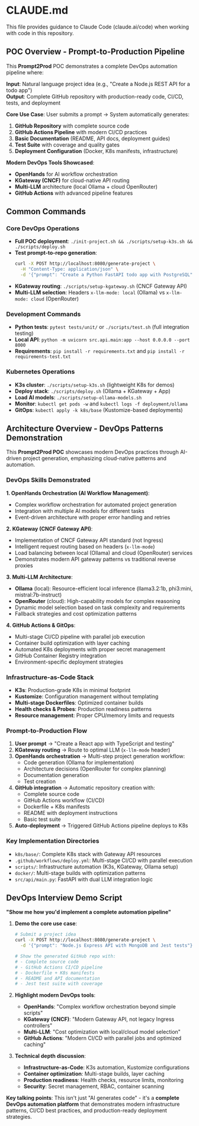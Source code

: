 # CLAUDE.md

This file provides guidance to Claude Code (claude.ai/code) when working with code in this repository.

## POC Overview - Prompt-to-Production Pipeline

This **Prompt2Prod** POC demonstrates a complete DevOps automation pipeline where:

**Input**: Natural language project idea (e.g., "Create a Node.js REST API for a todo app")  
**Output**: Complete GitHub repository with production-ready code, CI/CD, tests, and deployment

**Core Use Case**: User submits a prompt → System automatically generates:
1. **GitHub Repository** with complete source code
2. **GitHub Actions Pipeline** with modern CI/CD practices  
3. **Basic Documentation** (README, API docs, deployment guides)
4. **Test Suite** with coverage and quality gates
5. **Deployment Configuration** (Docker, K8s manifests, infrastructure)

**Modern DevOps Tools Showcased**:
- **OpenHands** for AI workflow orchestration
- **KGateway (CNCF)** for cloud-native API routing  
- **Multi-LLM** architecture (local Ollama + cloud OpenRouter)
- **GitHub Actions** with advanced pipeline features

## Common Commands

### Core DevOps Operations
- **Full POC deployment**: `./init-project.sh && ./scripts/setup-k3s.sh && ./scripts/deploy.sh`
- **Test prompt-to-repo generation**: 
  ```bash
  curl -X POST http://localhost:8080/generate-project \
    -H "Content-Type: application/json" \
    -d '{"prompt": "Create a Python FastAPI todo app with PostgreSQL"}'
  ```
- **KGateway routing**: `./scripts/setup-kgateway.sh` (CNCF Gateway API)
- **Multi-LLM selection**: Headers `x-llm-mode: local` (Ollama) vs `x-llm-mode: cloud` (OpenRouter)

### Development Commands
- **Python tests**: `pytest tests/unit/` or `./scripts/test.sh` (full integration testing)
- **Local API**: `python -m uvicorn src.api.main:app --host 0.0.0.0 --port 8000`
- **Requirements**: `pip install -r requirements.txt` and `pip install -r requirements-test.txt`

### Kubernetes Operations
- **K3s cluster**: `./scripts/setup-k3s.sh` (lightweight K8s for demos)
- **Deploy stack**: `./scripts/deploy.sh` (Ollama + KGateway + App)
- **Load AI models**: `./scripts/setup-ollama-models.sh`
- **Monitor**: `kubectl get pods -w` and `kubectl logs -f deployment/ollama`
- **GitOps**: `kubectl apply -k k8s/base` (Kustomize-based deployments)

## Architecture Overview - DevOps Patterns Demonstration

This **Prompt2Prod POC** showcases modern DevOps practices through AI-driven project generation, emphasizing cloud-native patterns and automation.

### DevOps Skills Demonstrated

**1. OpenHands Orchestration (AI Workflow Management)**:
- Complex workflow orchestration for automated project generation
- Integration with multiple AI models for different tasks
- Event-driven architecture with proper error handling and retries

**2. KGateway (CNCF Gateway API)**:
- Implementation of CNCF Gateway API standard (not Ingress)
- Intelligent request routing based on headers (`x-llm-mode`)
- Load balancing between local (Ollama) and cloud (OpenRouter) services
- Demonstrates modern API gateway patterns vs traditional reverse proxies

**3. Multi-LLM Architecture**:
- **Ollama** (local): Resource-efficient local inference (llama3.2:1b, phi3:mini, mistral:7b-instruct)
- **OpenRouter** (cloud): High-capability models for complex reasoning
- Dynamic model selection based on task complexity and requirements
- Fallback strategies and cost optimization patterns

**4. GitHub Actions & GitOps**:
- Multi-stage CI/CD pipeline with parallel job execution
- Container build optimization with layer caching
- Automated K8s deployments with proper secret management
- GitHub Container Registry integration
- Environment-specific deployment strategies

### Infrastructure-as-Code Stack
- **K3s**: Production-grade K8s in minimal footprint
- **Kustomize**: Configuration management without templating
- **Multi-stage Dockerfiles**: Optimized container builds
- **Health checks & Probes**: Production readiness patterns
- **Resource management**: Proper CPU/memory limits and requests

### Prompt-to-Production Flow
1. **User prompt** → "Create a React app with TypeScript and testing"
2. **KGateway routing** → Route to optimal LLM (`x-llm-mode` header)
3. **OpenHands orchestration** → Multi-step project generation workflow:
   - Code generation (Ollama for implementation)
   - Architecture decisions (OpenRouter for complex planning)
   - Documentation generation
   - Test creation
4. **GitHub integration** → Automatic repository creation with:
   - Complete source code
   - GitHub Actions workflow (CI/CD)
   - Dockerfile + K8s manifests
   - README with deployment instructions
   - Basic test suite
5. **Auto-deployment** → Triggered GitHub Actions pipeline deploys to K8s

### Key Implementation Directories
- `k8s/base/`: Complete K8s stack with Gateway API resources
- `.github/workflows/deploy.yml`: Multi-stage CI/CD with parallel execution
- `scripts/`: Infrastructure automation (K3s, KGateway, Ollama setup)
- `docker/`: Multi-stage builds with optimization patterns
- `src/api/main.py`: FastAPI with dual LLM integration logic

## DevOps Interview Demo Script

**"Show me how you'd implement a complete automation pipeline"**

1. **Demo the core use case**:
   ```bash
   # Submit a project idea
   curl -X POST http://localhost:8080/generate-project \
     -d '{"prompt": "Node.js Express API with MongoDB and Jest tests"}'
   
   # Show the generated GitHub repo with:
   # - Complete source code
   # - GitHub Actions CI/CD pipeline  
   # - Dockerfile + K8s manifests
   # - README and API documentation
   # - Jest test suite with coverage
   ```

2. **Highlight modern DevOps tools**:
   - **OpenHands**: "Complex workflow orchestration beyond simple scripts"
   - **KGateway (CNCF)**: "Modern Gateway API, not legacy Ingress controllers"  
   - **Multi-LLM**: "Cost optimization with local/cloud model selection"
   - **GitHub Actions**: "Modern CI/CD with parallel jobs and optimized caching"

3. **Technical depth discussion**:
   - **Infrastructure-as-Code**: K3s automation, Kustomize configurations
   - **Container optimization**: Multi-stage builds, layer caching
   - **Production readiness**: Health checks, resource limits, monitoring
   - **Security**: Secret management, RBAC, container scanning

**Key talking points**: This isn't just "AI generates code" - it's a **complete DevOps automation platform** that demonstrates modern infrastructure patterns, CI/CD best practices, and production-ready deployment strategies.